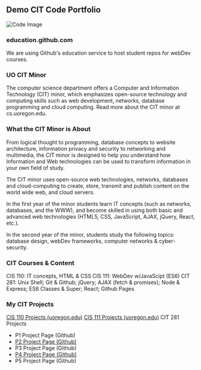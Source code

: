 ## Demo CIT Code Portfolio
![Code Image](http://www.slate.com/content/dam/slate/articles/technology/bitwise/2013/10/131022_BIT_LinesOfCode.jpg.CROP.thumbnail-small.jpg)

### education.github.com
We are using Github's education service to host student repos for webDev courses.

### UO CIT Minor
The computer science department offers a Computer and Information Technology (CIT) minor, which emphasizes open-source technology and computing skills such as web development, networks, database programming and cloud computing. Read more about the CIT minor at cs.uoregon.edu.

### What the CIT Minor is About
From logical thought to programming, database concepts to website architecture, information privacy and security to networking and multimedia, the CIT minor is designed to help you understand how Information and Web technologies can be used to transform information in your own field of study.

The CIT minor uses open-source web technologies, networks, databases and cloud-computing to create, store, transmit and publish content on the world wide web, and cloud servers.

In the first year of the minor students learn IT concepts (such as networks, databases, and the WWW), and become skilled in using both basic and advanced web technologies (HTML5, CSS, JavaScript, AJAX, jQuery, React, etc.).

In the second year of the minor, students study the following topics: database design, webDev frameworks, computer networks & cyber-security.

### CIT Courses & Content
CIS 110: IT concepts, HTML & CSS
CIS 111: WebDev w/JavaScipt (ES6)
CIT 281: Unix Shell; Git & Github; jQuery; AJAX (fetch & promises); Node & Express; ES6 Classes & Super; React; Github Pages

### My CIT Projects

[CIS 110 Projects (uoregon.edu)](http://pages.uoregon.edu/nobukiy/110/)
[CIS 111 Projects (uoregon.edu)](http://pages.uoregon.edu/nobukiy/111/)
CIT 281 Projects
* P1 Project Page (Github)
* [P2 Project Page (Github)](https://uo-cit.github.io/project-2-nobukiy/)
* P3 Project Page (Github)
* [P4 Project Page (Github)](https://uo-cit.github.io/project-4-nobukiy/)
* P5 Project Page (Github)
